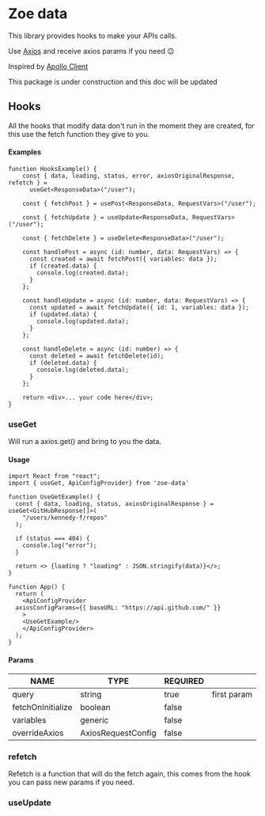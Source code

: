 

# Zoe data

This library provides hooks to make your APIs calls. 

Use [Axios](https://axios-http.com/) and receive axios params if you need 😉 

Inspired by [Apollo Client](https://www.apollographql.com/docs/react/)


This package is under construction and this doc will be updated

## Hooks

All the hooks that modify data don't run in the moment they are created, for this use the fetch function they give to you. 

#### Examples

```
function HooksExample() { 
	const { data, loading, status, error, axiosOriginalResponse, refetch } =  
	  useGet<ResponseData>("/user");  
	  
	const { fetchPost } = usePost<ResponseData, RequestVars>("/user");  
	  
	const { fetchUpdate } = useUpdate<ResponseData, RequestVars>("/user");  
	  
	const { fetchDelete } = useDelete<ResponseData>("/user");  
	  
	const handlePost = async (id: number, data: RequestVars) => {  
	  const created = await fetchPost({ variables: data });  
	  if (created.data) {  
	    console.log(created.data);  
	  }  
	};  
	  
	const handleUpdate = async (id: number, data: RequestVars) => {  
	  const updated = await fetchUpdate({ id: 1, variables: data });  
	  if (updated.data) {  
	    console.log(updated.data);  
	  }  
	};  
	  
	const handleDelete = async (id: number) => {  
	  const deleted = await fetchDelete(id);  
	  if (deleted.data) {  
	    console.log(deleted.data);  
	  }  
	};  
	  
	return <div>... your code here</div>;
}

```

### useGet
Will run a axios.get() and bring to you the data.

#### Usage

    import React from "react";    
    import { useGet, ApiConfigProvider} from 'zoe-data'
    
    function UseGetExample() {  
      const { data, loading, status, axiosOriginalResponse } = useGet<GitHubResponse[]>(  
        "/users/kennedy-f/repos"  
      );  
      
      if (status === 404) {  
        console.log("error");  
      }  
      
      return <> {loading ? "loading" : JSON.stringify(data)}</>;  
    }  
    
    function App() {  
      return (  
        <ApiConfigProvider  
      axiosConfigParams={{ baseURL: "https://api.github.com/" }}  
        >
        <UseGetExample/>
        </ApiConfigProvider>  
      );  
    }


#### Params 
| NAME | TYPE | REQUIRED  | |
|--|--|--|--|
| query | string | true | first param 
| fetchOnInitialize | boolean | false | 
| variables | generic | false |
| overrideAxios | AxiosRequestConfig | false

### refetch

Refetch is a function that will do the fetch again, this comes from the hook you can pass new params if you need. 

### useUpdate


```

```
